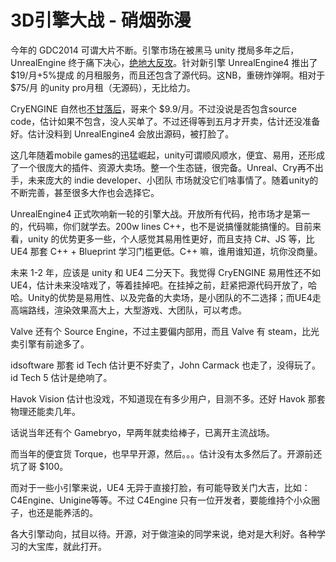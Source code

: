 # 3D引擎大战 - 硝烟弥漫

今年的 GDC2014 可谓大片不断。引擎市场在被黑马 unity 搅局多年之后，UnrealEngine 终于痛下决心，[绝地大反攻][1]。针对新引擎 UnrealEngine4 推出了 $19/月+5%提成 的月租服务，而且还包含了源代码。这NB，重磅炸弹啊。相对于 $75/月 的unity pro月租（无源码），无比给力。

CryENGINE 自然也[不甘落后][2]，哥来个 $9.9/月。不过没说是否包含source code，估计如果不包含，没人买单了。不过还得等到五月才开卖，估计还没准备好。估计没料到 UnrealEngine4 会放出源码，被打脸了。

这几年随着mobile games的迅猛崛起，unity可谓顺风顺水，便宜、易用，还形成了一个很庞大的插件、资源大卖场。整一个生态链，很完备。Unreal、Cry再不出手，未来庞大的 indie developer、小团队 市场就没它们啥事情了。随着unity的不断完善，甚至很多大作也会选择它。

UnrealEngine4 正式吹响新一轮的引擎大战。开放所有代码，抢市场才是第一的，代码嘛，你们就学去。200w lines C++，也不是说搞懂就能搞懂的。目前来看，unity 的优势更多一些，个人感觉其易用性更好，而且支持 C#、JS 等，比 UE4 那套 C++ + Blueprint 学习门槛更低。C++ 嘛，谁用谁知道，坑你没商量。

未来 1-2 年，应该是 unity 和 UE4 二分天下。我觉得 CryENGINE 易用性还不如 UE4，估计未来没啥戏了，等着挂掉吧。在挂掉之前，赶紧把源代码开放了，哈哈。Unity的优势是易用性、以及完备的大卖场，是小团队的不二选择；而UE4走高端路线，渲染效果高大上，大型游戏、大团队，可以考虑。

Valve 还有个 Source Engine，不过主要偏内部用，而且 Valve 有 steam，比光卖引擎有前途多了。

idsoftware 那套 id Tech 估计更不好卖了，John Carmack 也走了，没得玩了。id Tech 5 估计是绝响了。

Havok Vision 估计也没戏，不知道现在有多少用户，目测不多。还好 Havok 那套物理还能卖几年。

话说当年还有个 Gamebryo，早两年就卖给棒子，已离开主流战场。

而当年的便宜货 Torque，也早早开源，然后。。。估计没有太多然后了。开源前还坑了哥 $100。

而对于一些小引擎来说，UE4 无异于直接打脸，有可能导致关门大吉，比如：C4Engine、Unigine等等。不过 C4Engine 只有一位开发者，要能维持个小众圈子，也还是能养活的。

各大引擎动向，拭目以待。开源，对于做渲染的同学来说，绝对是大利好。各种学习的大宝库，就此打开。

[1]:https://www.unrealengine.com/blog/welcome-to-unreal-engine-4
[2]:http://cryengine.com/news/crytek-announces-its-cryengine-as-a-service-program
